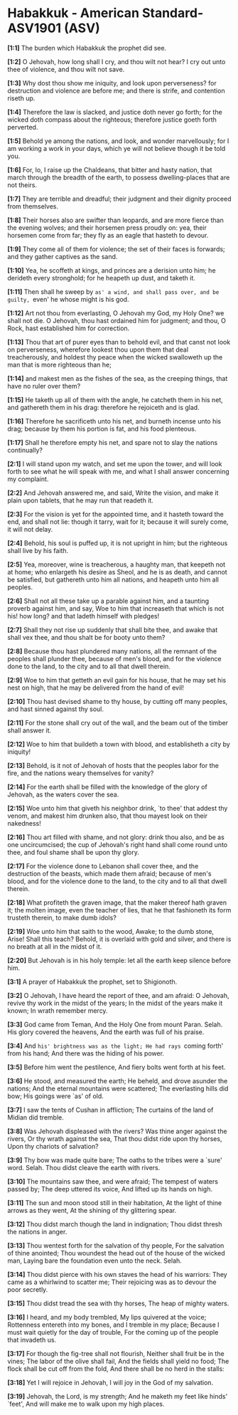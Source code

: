 # Habakkuk - American Standard-ASV1901 (ASV)

**[1:1]** The burden which Habakkuk the prophet did see.

**[1:2]** O Jehovah, how long shall I cry, and thou wilt not hear? I cry out unto thee of violence, and thou wilt not save.

**[1:3]** Why dost thou show me iniquity, and look upon perverseness? for destruction and violence are before me; and there is strife, and contention riseth up.

**[1:4]** Therefore the law is slacked, and justice doth never go forth; for the wicked doth compass about the righteous; therefore justice goeth forth perverted.

**[1:5]** Behold ye among the nations, and look, and wonder marvellously; for I am working a work in your days, which ye will not believe though it be told you.

**[1:6]** For, lo, I raise up the Chaldeans, that bitter and hasty nation, that march through the breadth of the earth, to possess dwelling-places that are not theirs.

**[1:7]** They are terrible and dreadful; their judgment and their dignity proceed from themselves.

**[1:8]** Their horses also are swifter than leopards, and are more fierce than the evening wolves; and their horsemen press proudly on: yea, their horsemen come from far; they fly as an eagle that hasteth to devour.

**[1:9]** They come all of them for violence; the set of their faces is forwards; and they gather captives as the sand.

**[1:10]** Yea, he scoffeth at kings, and princes are a derision unto him; he derideth every stronghold; for he heapeth up dust, and taketh it.

**[1:11]** Then shall he sweep by `as' a wind, and shall pass over, and be guilty, `even' he whose might is his god.

**[1:12]** Art not thou from everlasting, O Jehovah my God, my Holy One? we shall not die. O Jehovah, thou hast ordained him for judgment; and thou, O Rock, hast established him for correction.

**[1:13]** Thou that art of purer eyes than to behold evil, and that canst not look on perverseness, wherefore lookest thou upon them that deal treacherously, and holdest thy peace when the wicked swalloweth up the man that is more righteous than he;

**[1:14]** and makest men as the fishes of the sea, as the creeping things, that have no ruler over them?

**[1:15]** He taketh up all of them with the angle, he catcheth them in his net, and gathereth them in his drag: therefore he rejoiceth and is glad.

**[1:16]** Therefore he sacrificeth unto his net, and burneth incense unto his drag; because by them his portion is fat, and his food plenteous.

**[1:17]** Shall he therefore empty his net, and spare not to slay the nations continually?

**[2:1]** I will stand upon my watch, and set me upon the tower, and will look forth to see what he will speak with me, and what I shall answer concerning my complaint.

**[2:2]** And Jehovah answered me, and said, Write the vision, and make it plain upon tablets, that he may run that readeth it.

**[2:3]** For the vision is yet for the appointed time, and it hasteth toward the end, and shall not lie: though it tarry, wait for it; because it will surely come, it will not delay.

**[2:4]** Behold, his soul is puffed up, it is not upright in him; but the righteous shall live by his faith.

**[2:5]** Yea, moreover, wine is treacherous, a haughty man, that keepeth not at home; who enlargeth his desire as Sheol, and he is as death, and cannot be satisfied, but gathereth unto him all nations, and heapeth unto him all peoples.

**[2:6]** Shall not all these take up a parable against him, and a taunting proverb against him, and say, Woe to him that increaseth that which is not his! how long? and that ladeth himself with pledges!

**[2:7]** Shall they not rise up suddenly that shall bite thee, and awake that shall vex thee, and thou shalt be for booty unto them?

**[2:8]** Because thou hast plundered many nations, all the remnant of the peoples shall plunder thee, because of men's blood, and for the violence done to the land, to the city and to all that dwell therein.

**[2:9]** Woe to him that getteth an evil gain for his house, that he may set his nest on high, that he may be delivered from the hand of evil!

**[2:10]** Thou hast devised shame to thy house, by cutting off many peoples, and hast sinned against thy soul.

**[2:11]** For the stone shall cry out of the wall, and the beam out of the timber shall answer it.

**[2:12]** Woe to him that buildeth a town with blood, and establisheth a city by iniquity!

**[2:13]** Behold, is it not of Jehovah of hosts that the peoples labor for the fire, and the nations weary themselves for vanity?

**[2:14]** For the earth shall be filled with the knowledge of the glory of Jehovah, as the waters cover the sea.

**[2:15]** Woe unto him that giveth his neighbor drink, `to thee' that addest thy venom, and makest him drunken also, that thou mayest look on their nakedness!

**[2:16]** Thou art filled with shame, and not glory: drink thou also, and be as one uncircumcised; the cup of Jehovah's right hand shall come round unto thee, and foul shame shall be upon thy glory.

**[2:17]** For the violence done to Lebanon shall cover thee, and the destruction of the beasts, which made them afraid; because of men's blood, and for the violence done to the land, to the city and to all that dwell therein.

**[2:18]** What profiteth the graven image, that the maker thereof hath graven it; the molten image, even the teacher of lies, that he that fashioneth its form trusteth therein, to make dumb idols?

**[2:19]** Woe unto him that saith to the wood, Awake; to the dumb stone, Arise! Shall this teach? Behold, it is overlaid with gold and silver, and there is no breath at all in the midst of it.

**[2:20]** But Jehovah is in his holy temple: let all the earth keep silence before him.

**[3:1]** A prayer of Habakkuk the prophet, set to Shigionoth.

**[3:2]** O Jehovah, I have heard the report of thee, and am afraid: O Jehovah, revive thy work in the midst of the years; In the midst of the years make it known; In wrath remember mercy.

**[3:3]** God came from Teman, And the Holy One from mount Paran. Selah. His glory covered the heavens, And the earth was full of his praise.

**[3:4]** And `his' brightness was as the light; He had rays `coming forth' from his hand; And there was the hiding of his power.

**[3:5]** Before him went the pestilence, And fiery bolts went forth at his feet.

**[3:6]** He stood, and measured the earth; He beheld, and drove asunder the nations; And the eternal mountains were scattered; The everlasting hills did bow; His goings were `as' of old.

**[3:7]** I saw the tents of Cushan in affliction; The curtains of the land of Midian did tremble.

**[3:8]** Was Jehovah displeased with the rivers? Was thine anger against the rivers, Or thy wrath against the sea, That thou didst ride upon thy horses, Upon thy chariots of salvation?

**[3:9]** Thy bow was made quite bare; The oaths to the tribes were a `sure' word. Selah. Thou didst cleave the earth with rivers.

**[3:10]** The mountains saw thee, and were afraid; The tempest of waters passed by; The deep uttered its voice, And lifted up its hands on high.

**[3:11]** The sun and moon stood still in their habitation, At the light of thine arrows as they went, At the shining of thy glittering spear.

**[3:12]** Thou didst march though the land in indignation; Thou didst thresh the nations in anger.

**[3:13]** Thou wentest forth for the salvation of thy people, For the salvation of thine anointed; Thou woundest the head out of the house of the wicked man, Laying bare the foundation even unto the neck. Selah.

**[3:14]** Thou didst pierce with his own staves the head of his warriors: They came as a whirlwind to scatter me; Their rejoicing was as to devour the poor secretly.

**[3:15]** Thou didst tread the sea with thy horses, The heap of mighty waters.

**[3:16]** I heard, and my body trembled, My lips quivered at the voice; Rottenness entereth into my bones, and I tremble in my place; Because I must wait quietly for the day of trouble, For the coming up of the people that invadeth us.

**[3:17]** For though the fig-tree shall not flourish, Neither shall fruit be in the vines; The labor of the olive shall fail, And the fields shall yield no food; The flock shall be cut off from the fold, And there shall be no herd in the stalls:

**[3:18]** Yet I will rejoice in Jehovah, I will joy in the God of my salvation.

**[3:19]** Jehovah, the Lord, is my strength; And he maketh my feet like hinds' `feet', And will make me to walk upon my high places.
